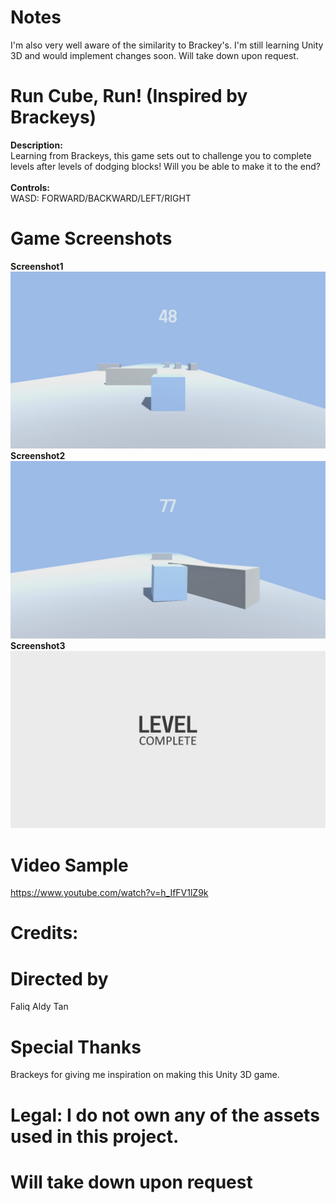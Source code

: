 # Notes
I'm also very well aware of the similarity to Brackey's.
I'm still learning Unity 3D and would implement changes soon. Will take down upon request.

# Run Cube, Run! (Inspired by Brackeys)
<b>Description:</b></br>
Learning from Brackeys, this game sets out to challenge you to complete levels after levels of dodging blocks! Will you be able to make it to the end?</br></br>
<b>Controls:</b></br>
WASD: FORWARD/BACKWARD/LEFT/RIGHT</br>

# Game Screenshots
<b>Screenshot1</b></br>
![Screenshot1](Image53.jpg)</br>
<b>Screenshot2</b></br>
![Screenshot2](Image54.jpg)</br>
<b>Screenshot3</b></br>
![Screenshot3](Image55.jpg)</br>

# Video Sample
https://www.youtube.com/watch?v=h_IfFV1lZ9k

# Credits:
# Directed by
Faliq Aldy Tan

# Special Thanks 
Brackeys for giving me inspiration on making this Unity 3D game. 

# Legal: I do not own any of the assets used in this project.
# Will take down upon request
